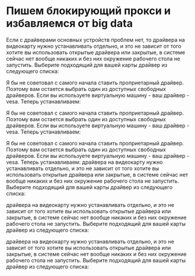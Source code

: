 # Пишем блокирующий прокси и избавляемся от big data
Если с драйверами основных устройств проблем нет, то драйвера на видеокарту нужно устанавливать отдельно, и это не зависит от того хотите вы использовать открытые драйвера или закрытые, в системе сейчас нет вообще никаких и без них окружение рабочего стола не запустить. Выберите подходящий для вашей карты драйвер из следующего списка:

Я бы не советовал с самого начала ставить проприетарный драйвер. Поэтому вам остается выбрать один из доступных свободных драйверов. Если вы используете виртуальную машину - ваш драйвер - vesa. Теперь устанавливаем:

Я бы не советовал с самого начала ставить проприетарный драйвер. Поэтому вам остается выбрать один из доступных свободных драйверов. Если вы используете виртуальную машину - ваш драйвер - vesa. Теперь устанавливаем:

Я бы не советовал с самого начала ставить проприетарный драйвер. Поэтому вам остается выбрать один из доступных свободных драйверов. Если вы используете виртуальную машину - ваш драйвер - vesa. Теперь устанавливаем:
драйвера на видеокарту нужно устанавливать отдельно, и это не зависит от того хотите вы использовать открытые драйвера или закрытые, в системе сейчас нет вообще никаких и без них окружение рабочего стола не запустить. Выберите подходящий для вашей карты драйвер из следующего списка:

драйвера на видеокарту нужно устанавливать отдельно, и это не зависит от того хотите вы использовать открытые драйвера или закрытые, в системе сейчас нет вообще никаких и без них окружение рабочего стола не запустить. Выберите подходящий для вашей карты драйвер из следующего списка:

драйвера на видеокарту нужно устанавливать отдельно, и это не зависит от того хотите вы использовать открытые драйвера или закрытые, в системе сейчас нет вообще никаких и без них окружение рабочего стола не запустить. Выберите подходящий для вашей карты драйвер из следующего списка: